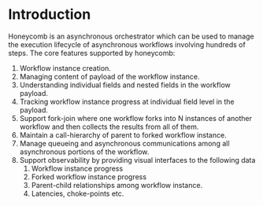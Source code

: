 # Introduction

Honeycomb is an asynchronous orchestrator which can be used to manage the execution lifecycle of
asynchronous workflows involving hundreds of steps. The core features supported by honeycomb:

1. Workflow instance creation.
1. Managing content of payload of the workflow instance.
1. Understanding individual fields and nested fields in the workflow payload.
1. Tracking workflow instance progress at individual field level in the payload.
1. Support fork-join where one workflow forks into N instances of another workflow and then collects
   the results from all of them.
1. Maintain a call-hierarchy of parent to forked workflow instance.
1. Manage queueing and asynchronous communications among all asynchronous portions of the workflow.
1. Support observability by providing visual interfaces to the following data
   1. Workflow instance progress
   1. Forked workflow instance progress
   1. Parent-child relationships among workflow instance.
   1. Latencies, choke-points etc.